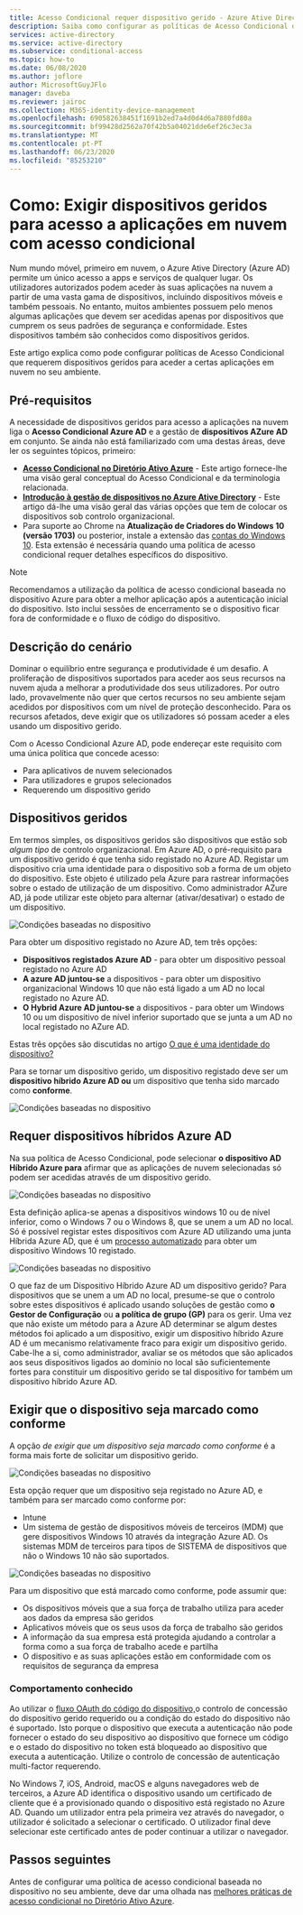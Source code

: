```yaml
---
title: Acesso Condicional requer dispositivo gerido - Azure Ative Directory
description: Saiba como configurar as políticas de Acesso Condicional do Azure Ative (Azure AD) baseadas em dispositivos que requerem dispositivos geridos para acesso a aplicações na nuvem.
services: active-directory
ms.service: active-directory
ms.subservice: conditional-access
ms.topic: how-to
ms.date: 06/08/2020
ms.author: joflore
author: MicrosoftGuyJFlo
manager: daveba
ms.reviewer: jairoc
ms.collection: M365-identity-device-management
ms.openlocfilehash: 690582638451f1691b2ed7a4d0d4d6a7880fd80a
ms.sourcegitcommit: bf99428d2562a70f42b5a04021dde6ef26c3ec3a
ms.translationtype: MT
ms.contentlocale: pt-PT
ms.lasthandoff: 06/23/2020
ms.locfileid: "85253210"
---
```

# <a name="how-to-require-managed-devices-for-cloud-app-access-with-conditional-access"></a>Como: Exigir dispositivos geridos para acesso a aplicações em nuvem com acesso condicional

Num mundo móvel, primeiro em nuvem, o Azure Ative Directory (Azure AD) permite um único acesso a apps e serviços de qualquer lugar. Os utilizadores autorizados podem aceder às suas aplicações na nuvem a partir de uma vasta gama de dispositivos, incluindo dispositivos móveis e também pessoais. No entanto, muitos ambientes possuem pelo menos algumas aplicações que devem ser acedidas apenas por dispositivos que cumprem os seus padrões de segurança e conformidade. Estes dispositivos também são conhecidos como dispositivos geridos. 

Este artigo explica como pode configurar políticas de Acesso Condicional que requerem dispositivos geridos para aceder a certas aplicações em nuvem no seu ambiente. 

## <a name="prerequisites"></a>Pré-requisitos

A necessidade de dispositivos geridos para acesso a aplicações na nuvem liga o **Acesso Condicional Azure AD** e a gestão de **dispositivos AZure AD** em conjunto. Se ainda não está familiarizado com uma destas áreas, deve ler os seguintes tópicos, primeiro:

- **[Acesso Condicional no Diretório Ativo Azure](../active-directory-conditional-access-azure-portal.md)** - Este artigo fornece-lhe uma visão geral conceptual do Acesso Condicional e da terminologia relacionada.
- **[Introdução à gestão de dispositivos no Azure Ative Directory](../devices/overview.md)** - Este artigo dá-lhe uma visão geral das várias opções que tem de colocar os dispositivos sob controlo organizacional. 
- Para suporte ao Chrome na **Atualização de Criadores do Windows 10 (versão 1703)** ou posterior, instale a extensão das [contas do Windows 10](https://chrome.google.com/webstore/detail/windows-10-accounts/ppnbnpeolgkicgegkbkbjmhlideopiji). Esta extensão é necessária quando uma política de acesso condicional requer detalhes específicos do dispositivo.

>[!NOTE] 
> Recomendamos a utilização da política de acesso condicional baseada no dispositivo Azure para obter a melhor aplicação após a autenticação inicial do dispositivo. Isto inclui sessões de encerramento se o dispositivo ficar fora de conformidade e o fluxo de código do dispositivo.


## <a name="scenario-description"></a>Descrição do cenário

Dominar o equilíbrio entre segurança e produtividade é um desafio. A proliferação de dispositivos suportados para aceder aos seus recursos na nuvem ajuda a melhorar a produtividade dos seus utilizadores. Por outro lado, provavelmente não quer que certos recursos no seu ambiente sejam acedidos por dispositivos com um nível de proteção desconhecido. Para os recursos afetados, deve exigir que os utilizadores só possam aceder a eles usando um dispositivo gerido. 

Com o Acesso Condicional Azure AD, pode endereçar este requisito com uma única política que concede acesso:

- Para aplicativos de nuvem selecionados
- Para utilizadores e grupos selecionados
- Requerendo um dispositivo gerido

## <a name="managed-devices"></a>Dispositivos geridos  

Em termos simples, os dispositivos geridos são dispositivos que estão sob *algum tipo* de controlo organizacional. Em Azure AD, o pré-requisito para um dispositivo gerido é que tenha sido registado no Azure AD. Registar um dispositivo cria uma identidade para o dispositivo sob a forma de um objeto do dispositivo. Este objeto é utilizado pela Azure para rastrear informações sobre o estado de utilização de um dispositivo. Como administrador AZure AD, já pode utilizar este objeto para alternar (ativar/desativar) o estado de um dispositivo.
  
![Condições baseadas no dispositivo](./media/require-managed-devices/32.png)

Para obter um dispositivo registado no Azure AD, tem três opções: 

- **Dispositivos registados Azure AD** - para obter um dispositivo pessoal registado no Azure AD
- **A azure AD juntou-se** a dispositivos - para obter um dispositivo organizacional Windows 10 que não está ligado a um AD no local registado no Azure AD. 
- **O Hybrid Azure AD juntou-se** a dispositivos - para obter um Windows 10 ou um dispositivo de nível inferior suportado que se junta a um AD no local registado no AZure AD.

Estas três opções são discutidas no artigo [O que é uma identidade do dispositivo?](../devices/overview.md)

Para se tornar um dispositivo gerido, um dispositivo registado deve ser um **dispositivo híbrido Azure AD ou** um dispositivo que tenha sido marcado como **conforme**.  

![Condições baseadas no dispositivo](./media/require-managed-devices/47.png)
 
## <a name="require-hybrid-azure-ad-joined-devices"></a>Requer dispositivos híbridos Azure AD

Na sua política de Acesso Condicional, pode selecionar **o dispositivo AD Híbrido Azure para** afirmar que as aplicações de nuvem selecionadas só podem ser acedidas através de um dispositivo gerido. 

![Condições baseadas no dispositivo](./media/require-managed-devices/10.png)

Esta definição aplica-se apenas a dispositivos windows 10 ou de nível inferior, como o Windows 7 ou o Windows 8, que se unem a um AD no local. Só é possível registar estes dispositivos com Azure AD utilizando uma junta Híbrida Azure AD, que é um [processo automatizado](../devices/hybrid-azuread-join-plan.md) para obter um dispositivo Windows 10 registado. 

![Condições baseadas no dispositivo](./media/require-managed-devices/45.png)

O que faz de um Dispositivo Híbrido Azure AD um dispositivo gerido?  Para dispositivos que se unem a um AD no local, presume-se que o controlo sobre estes dispositivos é aplicado usando soluções de gestão como **o Gestor de Configuração** ou **a política de grupo (GP)** para os gerir. Uma vez que não existe um método para a Azure AD determinar se algum destes métodos foi aplicado a um dispositivo, exigir um dispositivo híbrido Azure AD é um mecanismo relativamente fraco para exigir um dispositivo gerido. Cabe-lhe a si, como administrador, avaliar se os métodos que são aplicados aos seus dispositivos ligados ao domínio no local são suficientemente fortes para constituir um dispositivo gerido se tal dispositivo for também um dispositivo híbrido Azure AD.

## <a name="require-device-to-be-marked-as-compliant"></a>Exigir que o dispositivo seja marcado como conforme

A opção *de exigir que um dispositivo seja marcado como conforme* é a forma mais forte de solicitar um dispositivo gerido.

![Condições baseadas no dispositivo](./media/require-managed-devices/11.png)

Esta opção requer que um dispositivo seja registado no Azure AD, e também para ser marcado como conforme por:
         
- Intune
- Um sistema de gestão de dispositivos móveis de terceiros (MDM) que gere dispositivos Windows 10 através da integração Azure AD. Os sistemas MDM de terceiros para tipos de SISTEMA de dispositivos que não o Windows 10 não são suportados.
 
![Condições baseadas no dispositivo](./media/require-managed-devices/46.png)

Para um dispositivo que está marcado como conforme, pode assumir que: 

- Os dispositivos móveis que a sua força de trabalho utiliza para aceder aos dados da empresa são geridos
- Aplicativos móveis que os seus usos da força de trabalho são geridos
- A informação da sua empresa está protegida ajudando a controlar a forma como a sua força de trabalho acede e partilha
- O dispositivo e as suas aplicações estão em conformidade com os requisitos de segurança da empresa

### <a name="known-behavior"></a>Comportamento conhecido

Ao utilizar o [fluxo OAuth do código do dispositivo,](../develop/v2-oauth2-device-code.md)o controlo de concessão do dispositivo gerido requerido ou a condição do estado do dispositivo não é suportado. Isto porque o dispositivo que executa a autenticação não pode fornecer o estado do seu dispositivo ao dispositivo que fornece um código e o estado do dispositivo no token está bloqueado ao dispositivo que executa a autenticação. Utilize o controlo de concessão de autenticação multi-factor requerendo.

No Windows 7, iOS, Android, macOS e alguns navegadores web de terceiros, a Azure AD identifica o dispositivo usando um certificado de cliente que é a provisionado quando o dispositivo está registado no Azure AD. Quando um utilizador entra pela primeira vez através do navegador, o utilizador é solicitado a selecionar o certificado. O utilizador final deve selecionar este certificado antes de poder continuar a utilizar o navegador.

## <a name="next-steps"></a>Passos seguintes

Antes de configurar uma política de acesso condicional baseada no dispositivo no seu ambiente, deve dar uma olhada nas [melhores práticas de acesso condicional no Diretório Ativo Azure](best-practices.md).

